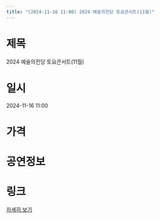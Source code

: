 ```yaml
---
title: "(2024-11-16 11:00) 2024 예술의전당 토요콘서트(11월)"
---
```


# 제목
2024 예술의전당 토요콘서트(11월)

# 일시
2024-11-16 11:00

# 가격


# 공연정보
  
  


# 링크
[자세히 보기](https://www.sac.or.kr/site/main/show/show_view?SN=60158 "https://www.sac.or.kr/site/main/show/show_view?SN=60158")
